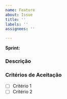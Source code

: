 ```yaml
---
name: Feature
about: Issue
title: ''
labels: ''
assignees: ''

---
```


**Sprint:** 

### Descrição
<!-- Descrição geral da funcionalidade -->

### Critérios de Aceitação
<!-- Definir condições obrigatórias para aceitar a feature -->
- [ ] Critério 1
- [ ] Critério 2
